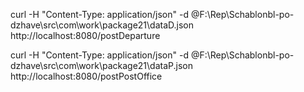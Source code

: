 curl -H "Content-Type: application/json" -d @F:\Rep\Schablonbl-po-dzhave\src\com\work\package21\dataD.json http://localhost:8080/postDeparture

curl -H "Content-Type: application/json" -d @F:\Rep\Schablonbl-po-dzhave\src\com\work\package21\dataP.json http://localhost:8080/postPostOffice
